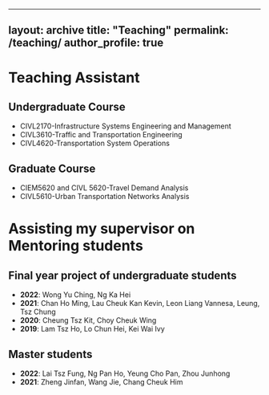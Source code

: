 
---
layout: archive
title: "Teaching"
permalink: /teaching/
author_profile: true
---

# Teaching Assistant
## Undergraduate Course
- CIVL2170-Infrastructure Systems Engineering and Management
- CIVL3610-Traffic and Transportation Engineering
- CIVL4620-Transportation System Operations


## Graduate Course
- CIEM5620 and CIVL 5620-Travel Demand Analysis
- CIVL5610-Urban Transportation Networks Analysis


# Assisting my supervisor on Mentoring students
## Final year project of undergraduate students
- **2022**: Wong Yu Ching, Ng Ka Hei
- **2021**: Chan Ho Ming, Lau Cheuk Kan Kevin, Leon Liang Vannesa, Leung, Tsz Chung
- **2020**: Cheung Tsz Kit, Choy Cheuk Wing
- **2019**: Lam Tsz Ho, Lo Chun Hei, Kei Wai Ivy


## Master students
- **2022**: Lai Tsz Fung, Ng Pan Ho, Yeung Cho Pan, Zhou Junhong
- **2021**: Zheng Jinfan, Wang Jie, Chang Cheuk Him
